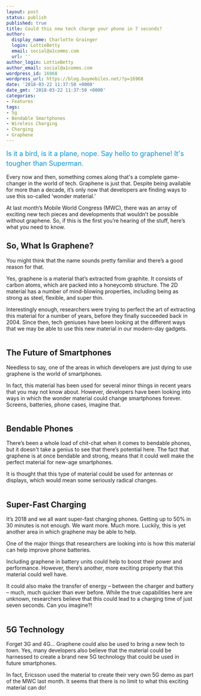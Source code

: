 ```yaml
---
layout: post
status: publish
published: true
title: Could this new tech charge your phone in 7 seconds?
author:
  display_name: Charlotte Grainger
  login: LottieBetty
  email: social@a1comms.com
  url: ''
author_login: LottieBetty
author_email: social@a1comms.com
wordpress_id: 16968
wordpress_url: https://blog.buymobiles.net/?p=16968
date: '2018-03-22 11:37:50 +0000'
date_gmt: '2018-03-22 11:37:50 +0000'
categories:
- Features
tags:
- 5g
- Bendable Smartphones
- Wireless Charging
- Charging
- Graphene
---
```

<p><span class="postStandFirst" style="color: #0896d5; line-height: 26px; font-size: 18px;">Is it a bird, is it a plane, nope. Say hello to graphene! It's tougher than Superman.</span></p>
<p>Every now and then, something comes along that's a complete game-changer in the world of tech. Graphene is just that. Despite being available for more than a decade, it&rsquo;s only now that developers are finding ways to use this so-called &lsquo;wonder material.&rsquo;</p>
<p>At last month&rsquo;s Mobile World Congress (MWC), there was an array of exciting new tech pieces and developments that wouldn&rsquo;t be possible without graphene. So, if this is the first you&rsquo;re hearing of the stuff, here&rsquo;s what you need to know.</p>
<h2>So, What Is Graphene?</h2>
<p>You might think that the name sounds pretty familiar and there&rsquo;s a good reason for that.</p>
<p>Yes, graphene is a material that&rsquo;s extracted from graphite. It consists of carbon atoms, which are packed into a honeycomb structure. The 2D material has a number of mind-blowing properties, including being as strong as steel, flexible, and super thin.</p>
<p>Interestingly enough, researchers were trying to perfect the art of extracting this material for a number of years, before they finally succeeded back in 2004. Since then, tech geniuses have been looking at the different ways that we may be able to use this new material in our modern-day gadgets.</p>
<p><img class="aligncenter size-full wp-image-16971" src="https://lh3.googleusercontent.com/5l2jST2tEl32EbqT4EztohtNk-poHiH25zkNuusWtyXeCWZJFNuEBGU60yxHQuhRt2Kkfk1ZZKnzjeKM-8B_APzq=s0" alt="" /></p>
<h2>The Future of Smartphones</h2>
<p>Needless to say, one of the areas in which developers are just dying to use graphene is the world of smartphones.</p>
<p>In fact, this material has been used for several minor things in recent years that you may not know about. However, developers have been looking into ways in which the wonder material could change smartphones forever. Screens, batteries, phone cases, imagine that.</p>
<p><img class="aligncenter size-full wp-image-16976" src="https://lh3.googleusercontent.com/zm1mUtajzfptxcnt-M1yoS21vVjtvG2WGFaNFXsXHCBySdKZEinm92Thq67qT6VIGyvjrFtPgebH9sECZ4vhkwxLRw=s0" alt="" /></p>
<h2>Bendable Phones</h2>
<p>There&rsquo;s been a whole load of chit-chat when it comes to bendable phones, but it doesn't take a genius to see that there&rsquo;s potential here. The fact that graphene is at once bendable and strong, means that it could well make the perfect material for new-age smartphones.</p>
<p>It is thought that this type of material could be used for antennas or displays, which would mean some seriously radical changes.</p>
<p><img class="aligncenter size-full wp-image-16973" src="https://lh3.googleusercontent.com/lK6St1WCd_DgwssVtV9_b--FRxalnSdbWx3iLeFIavzp_YZ4tGDWQOBLQ_pWlSDrUd5atR-8zvuq9yobNlHiujw=s0" alt="" /></p>
<h2>Super-Fast Charging</h2>
<p>It&rsquo;s 2018 and we all want super-fast charging phones. Getting up to 50% in 30 minutes is not enough. We want more. Much more. Luckily, this is yet another area in which graphene may be able to help.</p>
<p>One of the major things that researchers are looking into is how this material can help improve phone batteries.</p>
<p>Including graphene in battery units could help to boost their power and performance. However, there&rsquo;s another, more exciting property that this material could well have.</p>
<p>It could also make the transfer of energy &ndash; between the charger and battery &ndash; much, much quicker than ever before. While the true capabilities here are unknown, researchers believe that this could lead to a charging time of just seven seconds. Can you imagine?!</p>
<p><img class="aligncenter size-full wp-image-16972" src="https://lh3.googleusercontent.com/C49Vp8s2zbXWDoi9-GM_DChQcXwujlaHq_OzSoyq_0UBl4-1NijvHcMbRMTkRBWM98Ic5cmtjshTWcf_5KRSoMW_=s0" alt="" /></p>
<h2>5G Technology</h2>
<p>Forget 3G and 4G&hellip; Graphene could also be used to bring a new tech to town. Yes, many developers also believe that the material could be harnessed to create a brand new 5G technology that could be used in future smartphones.</p>
<p>In fact, Ericsson used the material to create their very own 5G demo as part of the MWC last month. It seems that there is no limit to what this exciting material can do!</p>
<p><img class="aligncenter size-full wp-image-16970" src="https://lh3.googleusercontent.com/Aedr0ujiI3bxLQwJ6PChZqXwaNWgV7MdCrooZCGcvN2GPy7FaNhqmqAZMpM9ahZXJgl0hgY-twQnGt0Z6N4qx-bp=s0" alt="" /></p>
<p><strong>&nbsp;</strong></p>
